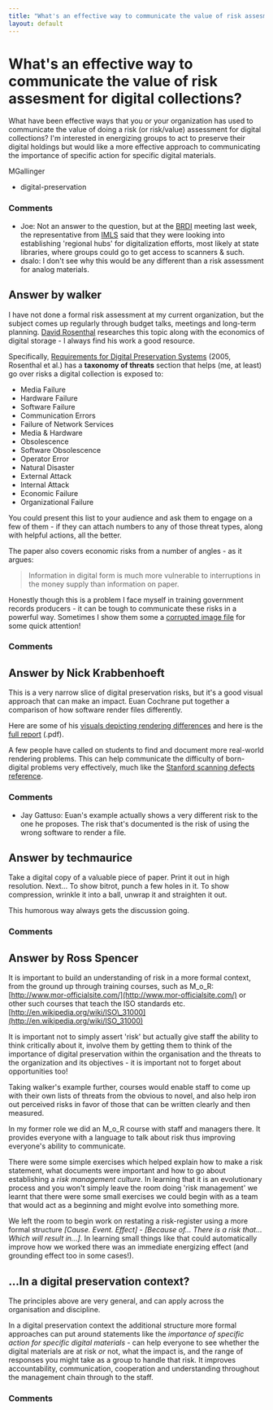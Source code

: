 ```yaml
---
title: "What's an effective way to communicate the value of risk assesment for digital collections?"
layout: default
---
```

What's an effective way to communicate the value of risk assesment for digital collections?
=====================
What have been effective ways that you or your organization has used to
communicate the value of doing a risk (or risk/value) assessment for
digital collections? I'm interested in energizing groups to act to
preserve their digital holdings but would like a more effective approach
to communicating the importance of specific action for specific digital
materials.

MGallinger

<ul class="tags"><li class="tag">digital-preservation</li></ul>

### Comments ###
* Joe: Not an answer to the question, but at the
[BRDI](http://www.nationalacademies.org/brdi) meeting last week, the
representative from [IMLS](http://www.imls.gov) said that they were
looking into establishing 'regional hubs' for digitalization efforts,
most likely at state libraries, where groups could go to get access to
scanners & such.
* dsalo: I don't see why this would be any different than a risk assessment for
analog materials.


Answer by walker
----------------
I have not done a formal risk assessment at my current organization, but
the subject comes up regularly through budget talks, meetings and
long-term planning. [David Rosenthal](http://blog.dshr.org/) researches
this topic along with the economics of digital storage - I always find
his work a good resource.

Specifically, [Requirements for Digital Preservation
Systems](http://www.dlib.org/dlib/november05/rosenthal/11rosenthal.html)
(2005, Rosenthal et al.) has a **taxonomy of threats** section that
helps (me, at least) go over risks a digital collection is exposed to:

-   Media Failure
-   Hardware Failure
-   Software Failure
-   Communication Errors
-   Failure of Network Services
-   Media & Hardware
-   Obsolescence
-   Software Obsolescence
-   Operator Error
-   Natural Disaster
-   External Attack
-   Internal Attack
-   Economic Failure
-   Organizational Failure

You could present this list to your audience and ask them to engage on a
few of them - if they can attach numbers to any of those threat types,
along with helpful actions, all the better.

The paper also covers economic risks from a number of angles - as it
argues:

> Information in digital form is much more vulnerable to interruptions
> in the money supply than information on paper.

Honestly though this is a problem I face myself in training government
records producers - it can be tough to communicate these risks in a
powerful way. Sometimes I show them some a [corrupted image
file](http://www.flickr.com/photos/chi_nitro/3333952347/) for some quick
attention!

### Comments ###

Answer by Nick Krabbenhoeft
----------------
This is a very narrow slice of digital preservation risks, but it's a
good visual approach that can make an impact. Euan Cochrane put together
a comparison of how software render files differently.

Here are some of his [visuals depicting rendering
differences](http://archives.govt.nz/resources/information-management-research/rendering-matters-report-results-research-digital-object-0)
and here is the [full
report](http://archives.govt.nz/sites/default/files/Rendering_Matters.pdf)
(.pdf).

A few people have called on students to find and document more
real-world rendering problems. This can help communicate the difficulty
of born-digital problems very effectively, much like the [Stanford
scanning defects
reference](http://lib.stanford.edu/digital-production-services/quality-assurance-image-defects).

### Comments ###
* Jay Gattuso: Euan's example actually shows a very different risk to the one he
proposes. The risk that's documented is the risk of using the wrong
software to render a file.

Answer by techmaurice
----------------
Take a digital copy of a valuable piece of paper. Print it out in high
resolution. Next... To show bitrot, punch a few holes in it. To show
compression, wrinkle it into a ball, unwrap it and straighten it out.

This humorous way always gets the discussion going.

### Comments ###

Answer by Ross Spencer
----------------
It is important to build an understanding of risk in a more formal
context, from the ground up through training courses, such as M\_o\_R:
[http://www.mor-officialsite.com/](http://www.mor-officialsite.com/) or
other such courses that teach the ISO standards etc.
[http://en.wikipedia.org/wiki/ISO\_31000](http://en.wikipedia.org/wiki/ISO_31000)

It is important not to simply assert 'risk' but actually give staff the
ability to think critically about it, involve them by getting them to
think of the importance of digital preservation within the organisation
and the threats to the organization and its objectives - it is important
not to forget about opportunities too!

Taking walker's example further, courses would enable staff to come up
with their own lists of threats from the obvious to novel, and also help
iron out perceived risks in favor of those that can be written clearly
and then measured.

In my former role we did an M\_o\_R course with staff and managers
there. It provides everyone with a language to talk about risk thus
improving everyone's ability to communicate.

There were some simple exercises which helped explain how to make a risk
statement, what documents were important and how to go about
establishing a *risk management culture*. In learning that it is an
evolutionary process and you won't simply leave the room doing 'risk
management' we learnt that there were some small exercises we could
begin with as a team that would act as a beginning and might evolve into
something more.

We left the room to begin work on restating a risk-register using a more
formal structure *[Cause. Event. Effect]* - *[Because of... There is a
risk that... Which will result in...]*. In learning small things like
that could automatically improve how we worked there was an immediate
energizing effect (and grounding effect too in some cases!).

...In a digital preservation context?
-------------------------------------

The principles above are very general, and can apply across the
organisation and discipline.

In a digital preservation context the additional structure more formal
approaches can put around statements like the *importance of specific
action for specific digital materials* - can help everyone to see
whether the digital materials are at risk *or* not, what the impact is,
and the range of responses you might take as a group to handle that
risk. It improves accountability, communication, cooperation and
understanding throughout the management chain through to the staff.

### Comments ###

